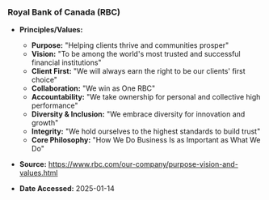 ### Royal Bank of Canada (RBC)

- **Principles/Values:**
  - **Purpose:** "Helping clients thrive and communities prosper"
  - **Vision:** "To be among the world's most trusted and successful financial institutions"
  - **Client First:** "We will always earn the right to be our clients' first choice"
  - **Collaboration:** "We win as One RBC"
  - **Accountability:** "We take ownership for personal and collective high performance"
  - **Diversity & Inclusion:** "We embrace diversity for innovation and growth"
  - **Integrity:** "We hold ourselves to the highest standards to build trust"
  - **Core Philosophy:** "How We Do Business Is as Important as What We Do"

- **Source:** https://www.rbc.com/our-company/purpose-vision-and-values.html
- **Date Accessed:** 2025-01-14